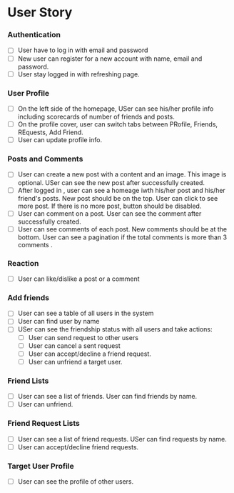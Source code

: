 # User Story

### Authentication

- [ ] User have to log in with email and password
- [ ] New user can register for a new account with name, email and password.
- [ ] User stay logged in with refreshing page.

### User Profile

- [ ] On the left side of the homepage, USer can see his/her profile info including scorecards of number of friends and posts.
- [ ] On the profile cover, user can switch tabs between PRofile, Friends, REquests, Add Friend.
- [ ] User can update profile info.

### Posts and Comments

- [ ] User can create a new post with a content and an image. This image is optional. USer can see the new post after successfully created.
- [ ] After logged in , user can see a homeage iwth his/her post and his/her friend's posts. New post should be on the top. User can click <LoadMore/> to see more post. If there is no more post, <LoadMore/> button should be disabled.
- [ ] User can comment on a post. User can see the comment after successfully created.
- [ ] User can see comments of each post. New comments should be at the bottom. User can see a pagination if the total comments is more than 3 comments .

### Reaction

- [ ] User can like/dislike a post or a comment

### Add friends

- [ ] User can see a table of all users in the system
- [ ] User can find user by name
- [ ] USer can see the friendship status with all users and take actions:
  - [ ] User can send request to other users
  - [ ] User can cancel a sent request
  - [ ] User can accept/decline a friend request.
  - [ ] User can unfriend a target user.

### Friend Lists

- [ ] User can see a list of friends. User can find friends by name.
- [ ] User can unfriend.

### Friend Request Lists

- [ ] User can see a list of friend requests. USer can find requests by name.
- [ ] User can accept/decline friend requests.

### Target User Profile

- [ ] User can see the profile of other users.
